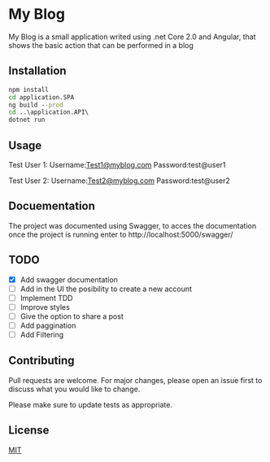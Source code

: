 # My Blog

My Blog is a small application writed using .net Core 2.0 and Angular, that shows the basic action that can be performed in a blog

## Installation

```cmd
npm install
cd application.SPA
ng build --prod
cd ..\application.API\
dotnet run
```

## Usage
Test User 1:
Username:Test1@myblog.com
Password:test@user1

Test User 2:
Username:Test2@myblog.com
Password:test@user2


## Docuementation
The project was documented using Swagger, to acces the documentation once the project is running enter to http://localhost:5000/swagger/



## TODO

- [x] Add swagger documentation
- [ ] Add in the UI the posibility to create a new account
- [ ] Implement TDD
- [ ] Improve styles
- [ ] Give the option to share a post
- [ ] Add paggination
- [ ] Add Filtering

## Contributing
Pull requests are welcome. For major changes, please open an issue first to discuss what you would like to change.

Please make sure to update tests as appropriate.

## License
[MIT](https://choosealicense.com/licenses/mit/)
